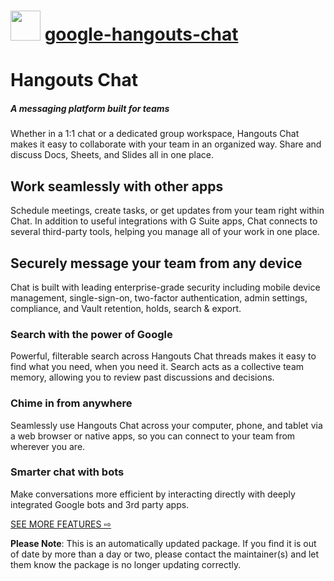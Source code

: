 ﻿# <img src="https://cdn.jsdelivr.net/gh/mkevenaar/chocolatey-packages@bc93d96ecdc80caa9c22bffddf7147ac8a132421/icons/google-hangouts-chat.png" width="48" height="48"/> [google-hangouts-chat](https://chocolatey.org/packages/google-hangouts-chat)

# Hangouts Chat
##### A messaging platform built for teams
Whether in a 1:1 chat or a dedicated group workspace, Hangouts Chat makes it easy to collaborate with your team in an organized way. Share and discuss Docs, Sheets, and Slides all in one place.

## Work seamlessly with other apps
Schedule meetings, create tasks, or get updates from your team right within Chat. In addition to useful integrations with G Suite apps, Chat connects to several third-party tools, helping you manage all of your work in one place.

## Securely message your team from any device
Chat is built with leading enterprise-grade security including mobile device management, single-sign-on, two-factor authentication, admin settings, compliance, and Vault retention, holds, search & export.

### Search with the power of Google
Powerful, filterable search across Hangouts Chat threads makes it easy to find what you need, when you need it. Search acts as a collective team memory, allowing you to review past discussions and decisions.

### Chime in from anywhere
Seamlessly use Hangouts Chat across your computer, phone, and tablet via a web browser or native apps, so you can connect to your team from wherever you are.

### Smarter chat with bots
Make conversations more efficient by interacting directly with deeply integrated Google bots and 3rd party apps.

[SEE MORE FEATURES ⇨](https://gsuite.google.com/compare-editions/?feature=chat)

**Please Note**: This is an automatically updated package. If you find it is
out of date by more than a day or two, please contact the maintainer(s) and
let them know the package is no longer updating correctly.
